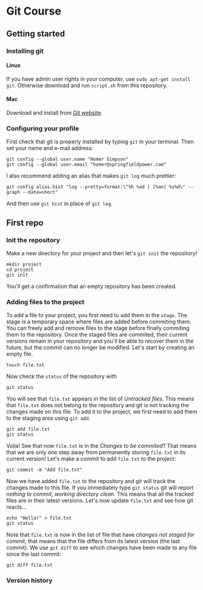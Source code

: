 # Git Course
## Getting started

### Installing git
#### Linux
If you have admin user rights in your computer, use `sudo apt-get install git`.
Otherwise download and run `script.sh` from this repository.

#### Mac
Download and install from [Git website](https://git-scm.com/download/mac).

### Configuring your profile
First check that git is properly installed by typing `git` in your terminal.
Then set your name and e-mail address:
```{r,engine='bash',count_lines}
git config --global user.name "Homer Simpson"
git config --global user.email "homer@springfieldpower.com"
```
I also recommend adding an alias that makes `git log` much prettier:
```{r,engine='bash',count_lines}
git config alias.hist "log --pretty=format:\"%h %ad | [%an] %s%d\" --graph --date=short"
```
And then use `git hist` in place of `git log`.


## First repo
### Init the repository
Make a new directory for your project and then let's `git init` the repository!
```{r,engine='bash',count_lines}
mkdir project
cd project
git init
```
You'll get a confirmation that an empty repository has been created.

### Adding files to the project
To add a file to your project, you first need to add them in the `stage`. The stage is a temporary space where files are added before commiting them. You can freely add and remove files to the stage before finally commiting them to the repository. Once the staged files are commited, their current versions remain in your repository and you'll be able to recover them in the future, but the commit can no longer be modified.
Let's start by creating an empty file.
```{r,engine='bash',count_lines}
touch file.txt
```
Now check the `status` of the repository with
```{r,engine='bash',count_lines}
git status
```
You will see that `file.txt` appears in the list of _Untracked files_. This means that `file.txt` does not belong to the repository and git is not tracking the changes made on this file. To add it to the project, we first need to add them to the staging area using `git add`.
```{r,engine='bash',count_lines}
git add file.txt
git status
```
Voila! See that now `file.txt` is in the _Changes to be commited_? That means that we are only one step away from permanently storing `file.txt` in its current version! Let's make a commit to add `file.txt` to the project:
```{r,engine='bash',count_lines}
git commit -m "Add file.txt"
```
Now we have added `file.txt` to the repository and git will track the changes made to this file. If you immediately type `git status` git will report _nothing to commit, working directory clean_. This means that all the tracked files are in their latest versions. Let's now update `file.txt` and see how git reacts...
```{r,engine='bash',count_lines}
echo "Hello!" > file.txt
git status
```
Note that `file.txt` is now in the list of file that have _changes not staged for commit_, that means that the file differs from its latest version (the last commit). We use `git diff` to see which changes have been made to any file since the last commit:
```{r,engine='bash',count_lines}
git diff file.txt
```

### Version history

